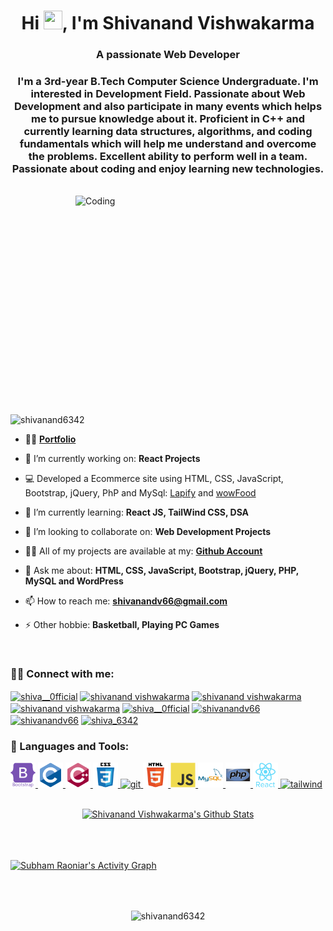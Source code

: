 <h1 align="center">Hi <img src="https://raw.githubusercontent.com/MartinHeinz/MartinHeinz/master/wave.gif" width="30px" height="30px">, I'm Shivanand Vishwakarma</h1>
<h3 align="center">A passionate Web Developer</h3>
<h3 align="center">I'm a 3rd-year B.Tech Computer Science Undergraduate. I'm interested in Development Field. Passionate about Web Development and also participate in many events which helps me to pursue knowledge about it. Proficient in C++ and currently learning data structures, algorithms, and coding fundamentals which will help me understand and overcome the problems. Excellent ability to perform well in a team. Passionate about coding and enjoy learning new technologies.</h3><br>

<img align="right" alt="Coding" width="400" height="350" src="https://cdn.dribbble.com/users/926537/screenshots/4502924/python-2.gif">

<p align="left"> <img src="https://komarev.com/ghpvc/?username=shivanand6342&label=Profile%20views&color=0e75b6&style=flat" alt="shivanand6342" /> </p>

- 👨‍🎓 **[Portfolio](https://shivanand6342.github.io/Portfolio/)**

- 🔭 I’m currently working on: **React Projects**

- 💻 Developed a Ecommerce site using HTML, CSS, JavaScript, Bootstrap, jQuery, PhP and MySql: [Lapify](https://lapify.000webhostapp.com/) and [wowFood](https://wowfood6342.000webhostapp.com/)

- 🌱 I’m currently learning: **React JS, TailWind CSS, DSA**

- 👯 I’m looking to collaborate on: **Web Development Projects**

- 👨‍💻 All of my projects are available at my: **[Github Account](https://github.com/Shivanand6342)**

- 💬 Ask me about: **HTML, CSS, JavaScript, Bootstrap, jQuery, PHP, MySQL and WordPress**

- 📫 How to reach me: **shivanandv66@gmail.com**

- ⚡ Other hobbie: **Basketball, Playing PC Games**

<br>
<h3 align="left"> 👨‍🎓 Connect with me:</h3>
<p align="left">
<a href="https://twitter.com/shiva_0fficial" target="blank"><img align="center" src="https://raw.githubusercontent.com/rahuldkjain/github-profile-readme-generator/master/src/images/icons/Social/twitter.svg" alt="shiva__0fficial" height="30" width="40" /></a>
<a href="https://linkedin.com/in/shivanand vishwakarma" target="blank"><img align="center" src="https://raw.githubusercontent.com/rahuldkjain/github-profile-readme-generator/master/src/images/icons/Social/linked-in-alt.svg" alt="shivanand vishwakarma" height="30" width="40" /></a>
<a href="https://stackoverflow.com/users/18367140/shivanand-vishwakarma" target="blank"><img align="center" src="https://raw.githubusercontent.com/rahuldkjain/github-profile-readme-generator/master/src/images/icons/Social/stack-overflow.svg" alt="shivanand vishwakarma" height="30" width="40" /></a>
<a href="https://www.facebook.com/profile.php?id=100006139695813" target="blank"><img align="center" src="https://raw.githubusercontent.com/rahuldkjain/github-profile-readme-generator/master/src/images/icons/Social/facebook.svg" alt="shivanand vishwakarma" height="30" width="40" /></a>
<a href="https://instagram.com/shiva__0fficial" target="blank"><img align="center" src="https://raw.githubusercontent.com/rahuldkjain/github-profile-readme-generator/master/src/images/icons/Social/instagram.svg" alt="shiva__0fficial" height="30" width="40" /></a>
<a href="https://www.hackerrank.com/shivanandv66" target="blank"><img align="center" src="https://raw.githubusercontent.com/rahuldkjain/github-profile-readme-generator/master/src/images/icons/Social/hackerrank.svg" alt="shivanandv66" height="30" width="40" /></a>
<a href="https://www.leetcode.com/shivanandv66" target="blank"><img align="center" src="https://raw.githubusercontent.com/rahuldkjain/github-profile-readme-generator/master/src/images/icons/Social/leet-code.svg" alt="shivanandv66" height="30" width="40" /></a>
<a href="https://www.codechef.com/users/shivanand_6342" target="blank"><img align="center" src="https://cdn.jsdelivr.net/npm/simple-icons@3.1.0/icons/codechef.svg" alt="shiva_6342" height="30" width="40" /></a>
</p>

<h3 align="left"> 🚀 Languages and Tools:</h3>
<p align="left"> <a href="https://getbootstrap.com" target="_blank" rel="noreferrer"> <img src="https://raw.githubusercontent.com/devicons/devicon/master/icons/bootstrap/bootstrap-plain-wordmark.svg" alt="bootstrap" width="40" height="40"/> </a> <a href="https://www.cprogramming.com/" target="_blank" rel="noreferrer"> <img src="https://raw.githubusercontent.com/devicons/devicon/master/icons/c/c-original.svg" alt="c" width="40" height="40"/> </a> <a href="https://www.w3schools.com/cpp/" target="_blank" rel="noreferrer"> <img src="https://raw.githubusercontent.com/devicons/devicon/master/icons/cplusplus/cplusplus-original.svg" alt="cplusplus" width="40" height="40"/> </a> <a href="https://www.w3schools.com/css/" target="_blank" rel="noreferrer"> <img src="https://raw.githubusercontent.com/devicons/devicon/master/icons/css3/css3-original-wordmark.svg" alt="css3" width="40" height="40"/> </a> <a href="https://git-scm.com/" target="_blank" rel="noreferrer"> <img src="https://www.vectorlogo.zone/logos/git-scm/git-scm-icon.svg" alt="git" width="40" height="40"/> </a> <a href="https://www.w3.org/html/" target="_blank" rel="noreferrer"> <img src="https://raw.githubusercontent.com/devicons/devicon/master/icons/html5/html5-original-wordmark.svg" alt="html5" width="40" height="40"/> </a> <a href="https://developer.mozilla.org/en-US/docs/Web/JavaScript" target="_blank" rel="noreferrer"> <img src="https://raw.githubusercontent.com/devicons/devicon/master/icons/javascript/javascript-original.svg" alt="javascript" width="40" height="40"/> </a> <a href="https://www.mysql.com/" target="_blank" rel="noreferrer"> <img src="https://raw.githubusercontent.com/devicons/devicon/master/icons/mysql/mysql-original-wordmark.svg" alt="mysql" width="40" height="40"/> </a> <a href="https://www.php.net" target="_blank" rel="noreferrer"> <img src="https://raw.githubusercontent.com/devicons/devicon/master/icons/php/php-original.svg" alt="php" width="40" height="40"/> </a> <a href="https://reactjs.org/" target="_blank" rel="noreferrer"> <img src="https://raw.githubusercontent.com/devicons/devicon/master/icons/react/react-original-wordmark.svg" alt="react" width="40" height="40"/> </a> <a href="https://tailwindcss.com/" target="_blank" rel="noreferrer"> <img src="https://www.vectorlogo.zone/logos/tailwindcss/tailwindcss-icon.svg" alt="tailwind" width="40" height="40"/> </a> </p>

<br/>
<div align="center">
    <a href="https://github.com/Shivanand6342/github-readme-stats"><img alt="Shivanand Vishwakarma's Github Stats" src="https://github-readme-stats.vercel.app/api?username=Shivanand6342&show_icons=true&count_private=true&theme=react&hide_border=true&bg_color=0D1117" /></a>
 </div>
  <br/>

<br/>
<br/>

<a href="https://github.com/Shivanand6342/github-readme-activity-graph"><img alt="Subham Raoniar's Activity Graph" src="https://activity-graph.herokuapp.com/graph?username=Shivanand6342&bg_color=0D1117&color=5BCDEC&line=5BCDEC&point=FFFFFF&hide_border=true" /></a>

<br/>
<br/>
<p align="center"><img align="center" src="https://github-readme-streak-stats.herokuapp.com/?user=shivanand6342&" alt="shivanand6342" /></p>
